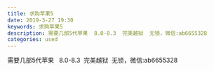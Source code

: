```yaml
---
title: 求购苹果5
date: 2019-3-27 19:30
keywords: 求购苹果5
description: 需要几部5代苹果  8.0-8.3  完美越狱  无锁，微信:ab6655328
categories: used
---
```

<td class="t_f" id="postmessage_3323213">

需要几部5代苹果   8.0-8.3  完美越狱  无锁，微信:ab6655328</td>
